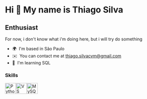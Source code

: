 Hi 👋 My name is Thiago Silva
=============================

Enthusiast
----------

For now, i don't know what i'm doing here, but i will try do something

* 🌍  I'm based in São Paulo
* ✉️  You can contact me at [thiago.silvacvm@gmail.com](mailto:thiago.silvacvm@gmail.com)
* 🧠  I'm learning SQL

### Skills


<p align="left">
<a href="https://www.python.org/" target="_blank" rel="noreferrer"><img src="https://raw.githubusercontent.com/danielcranney/readme-generator/main/public/icons/skills/python-colored.svg" width="36" height="36" alt="Python" /></a><a href="https://code.visualstudio.com/" target="_blank" rel="noreferrer"><img src="https://raw.githubusercontent.com/danielcranney/readme-generator/main/public/icons/skills/visualstudiocode.svg" width="36" height="36" alt="VS Code" /></a><a href="https://www.mysql.com/" target="_blank" rel="noreferrer"><img src="https://raw.githubusercontent.com/danielcranney/readme-generator/main/public/icons/skills/mysql-colored.svg" width="36" height="36" alt="MySQL" /></a>
</p>
